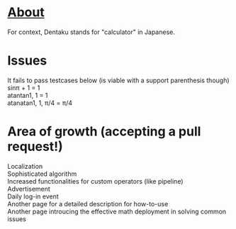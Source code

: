 # [About](https://trueryob.github.io/Dentaku2025/)
For context, Dentaku stands for "calculator" in Japanese.

# Issues
It fails to pass testcases below (is viable with a support parenthesis though) <br>
sinπ + 1 = 1<br>
atantan1, 1 = 1<br>
atanatan1, 1, π/4 = π/4<br>

# Area of growth (accepting a pull request!)
Localization<br>
Sophisticated algorithm<br>
Increased functionalities for custom operators (like pipeline) <br>
Advertisement <br>
Daily log-in event<br>
Another page for a detailed description for how-to-use<br>
Another page introucing the effective math deployment in solving common issues<br>
